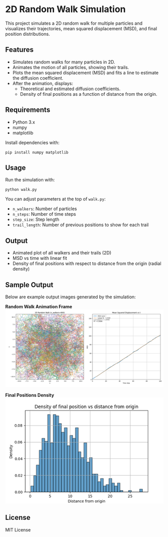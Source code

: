 # 2D Random Walk Simulation

This project simulates a 2D random walk for multiple particles and visualizes their trajectories, mean squared displacement (MSD), and final position distributions.

## Features
- Simulates random walks for many particles in 2D.
- Animates the motion of all particles, showing their trails.
- Plots the mean squared displacement (MSD) and fits a line to estimate the diffusion coefficient.
- After the animation, displays:
  - Theoretical and estimated diffusion coefficients.
  - Density of final positions as a function of distance from the origin.

## Requirements
- Python 3.x
- numpy
- matplotlib

Install dependencies with:
```
pip install numpy matplotlib
```

## Usage
Run the simulation with:
```
python walk.py
```

You can adjust parameters at the top of `walk.py`:
- `n_walkers`: Number of particles
- `n_steps`: Number of time steps
- `step_size`: Step length
- `trail_length`: Number of previous positions to show for each trail

## Output
- Animated plot of all walkers and their trails (2D)
- MSD vs time with linear fit
- Density of final positions with respect to distance from the origin (radial density)

## Sample Output
Below are example output images generated by the simulation:

**Random Walk Animation Frame**
![Random Walk](random-walk.png)

**Final Positions Density**
![Final Positions](final-positions.png)

## License
MIT License
